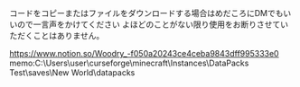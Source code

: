 コードをコピーまたはファイルをダウンロードする場合はめだころにDMでもいいので一言声をかけてください
よほどのことがない限り使用をお断りさせていただくことはありません。

https://www.notion.so/Woodry_-f050a20243ce4ceba9843dff995333e0
memo:C:\Users\user\curseforge\minecraft\Instances\DataPacks Test\saves\New World\datapacks
